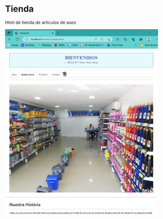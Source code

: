 # Tienda
Html de tienda de artículos de aseo

![](https://github.com/Mackiavelico/Tienda/blob/main/Screen/02-Quienes1.JPG)
